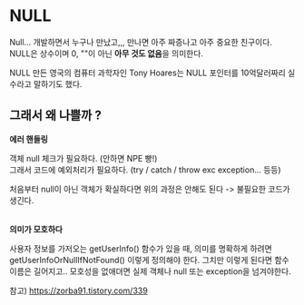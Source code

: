 # NULL

Null... 개발하면서 누구나 만났고,,, 만나면 아주 짜증나고 아주 중요한 친구이다.<br/>
NULL은 상수이며 0, ""이 아닌 **아무 것도 없음**을 의미한다. 

NULL 만든 영국의 컴퓨터 과학자인 Tony Hoares는 NULL 포인터를 10억달러짜리 실수라고 말하기도 했다.


## 그래서 왜 나쁠까 ?

**에러 핸들링**

객체 null 체크가 필요하다. (안하면 NPE 빵!)<br/>
그래서 코드에 예외처리가 필요하다. (try / catch / throw exc exception... 등등)

처음부터 null이 아닌 객체가 확실하다면 위의 과정은 안해도 된다 -> 불필요한 코드가 생긴다.
<br/><br>

**의미가 모호하다**

사용자 정보를 가저오는 getUserInfo() 함수가 있을 때, 의미를 명확하게 하려면 getUserInfoOrNullIfNotFound() 이렇게 정의해야 한다. 그치만 이렇게 된다면 함수 이름은 길어지고.. 
모호성을 없애뎌면 실제 객체나 null 또는 exception을 넘겨야한다.





참고) https://zorba91.tistory.com/339
